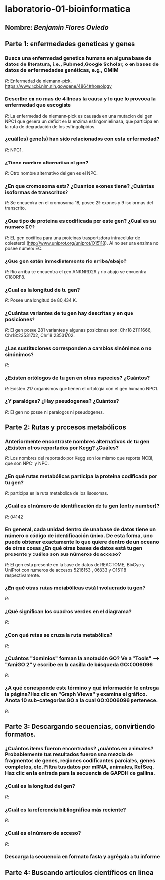 # laboratorio-01-bioinformatica

## Nombre: _Benjamin Flores Oviedo_ 

## Parte 1: enfermedades geneticas y genes


### Busca una enfermedad genetica humana en alguna base de datos de literatura, i.e., Pubmed,Google Scholar, o en bases de datos de enfermedades genéticas, e.g., OMIM

_R_: Enfermedad de niemann-pick. https://www.ncbi.nlm.nih.gov/gene/4864#homology


### Describe en no mas de 4 lineas la causa y lo que lo provoca la enfermedad que escogiste

_R_: La enfermedad de niemann-pick es causada en una mutacion del gen NPC1 que genera un déficit en la enzima esfingomielinasa, que participa en la ruta de degradación de los esfingolipidos.

### ¿cuál(es) gene(s) han sido relacionados con esta enfermedad?

_R_: NPC1.

### ¿Tiene nombre alternativo el gen?

_R_: Otro nombre alternativo del gen es el NPC.

### ¿En que cromosoma esta? ¿Cuantos exones tiene? ¿Cuántas isoformas de transcritos?

_R_: Se encuentra en el cromosoma 18, posee 29 exones y 9 isoformas del transcrito.

### ¿Que tipo de proteina es codificada por este gen? ¿Cual es su numero EC?

_R_: EL gen codifica para una proteinas trasportadora intracelular de colesterol (http://www.uniprot.org/uniprot/O15118). Al no ser una enzima no posee numero EC.

### ¿Que gen están inmediatamente rio arriba/abajo? 

_R_: Rio arriba se encuentra el gen ANKNRD29 y rio abajo se encuentra C18ORF8.

### ¿Cual es la longitud de tu gen?

_R_: Posee una longitud de 80,434 K.

### ¿Cuántas variantes de tu gen hay descritas y en qué posiciones?

_R_: El gen posee 281 variantes y algunas posiciones son: Chr18:21111666, Chr18:23531702, Chr18:23531702.

### ¿Las sustituciones corresponden a cambios sinónimos o no sinónimos?

_R_:

### ¿Existen ortólogos de tu gen en otras especies? ¿Cuántos?

_R_: Existen 217 organismos que tienen el ortologia con el gen humano NPC1.

### ¿Y paralógos? ¿Hay pseudogenes? ¿Cuántos?

_R_: El gen no posse ni paralogos ni pseudogenes.


## Parte 2: Rutas y procesos metabólicos

### Anteriormente encontraste nombres alternativos de tu gen ¿Existen otros reportados por Kegg? ¿Cuáles?

_R_: Los nombres del reportado por Kegg son los mismo que reporta NCBI, que son NPC1 y NPC.

### ¿En qué rutas metabólicas participa la proteina codificada por tu gen?

_R_: participa en la ruta metabolica de los lisosomas.

### ¿Cuál es el número de identificación de tu gen (entry number)?

_R_: 04142

### En general, cada unidad dentro de una base de datos tiene un número o código de identificación único. De esta forma, uno puede obtener exactamente lo que quiere dentro de un oceano de otras cosas ¿En qué otras bases de datos está tu gen presente y cuáles son sus números de acceso?

_R_: El gen esta presente en la base de datos de REACTOME, BioCyc y UniProt con numeros de accesos 5216153 , 06833 y O15118 respectivamente.

### ¿En qué otras rutas metabólicas está involucrado tu gen?

_R_:

### ¿Qué significan los cuadros verdes en el diagrama?

_R_: 

### ¿Con qué rutas se cruza la ruta metabólica?

_R_:

### ¿Cuántos "dominios" forman la anotación GO? Ve a "Tools" --> "AmiGO 2" y escribe en la casilla de búsqueda GO:0006096

_R_: 

### ¿A qué corresponde este término y qué información te entrega la página?Haz clic en "Graph Views" y examina el gráfico. Anota 10 sub-categorías GO a la cual GO:0006096 pertenece.

_R_:

## Parte 3: Descargando secuencias, convirtiendo formatos.

### ¿Cuántos items fueron encontrados? ¿cuántos en animales?Probablemente tus resultados fueron una mezcla de fragmentos de genes, regiones codificantes parciales, genes completos, etc. Filtra tus datos por mRNA, animales, RefSeq. Haz clic en la entrada para la secuencia de GAPDH de gallina.


### ¿Cuál es la longitud del gen?

_R_:

### ¿Cuál es la referencia bibliográfica más reciente?

_R_:

### ¿Cuál es el número de acceso?

_R_:

### __Descarga la secuencia en formato fasta y agrégala a tu informe__

## Parte 4: Buscando artículos científicos en linea


